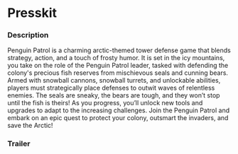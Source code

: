 # Presskit


### Description

Penguin Patrol is a charming arctic-themed tower defense game that blends strategy, action, and a touch of frosty humor. It is set in the icy mountains, you take on the role of the Penguin Patrol leader, tasked with defending the colony's precious fish reserves from mischievous seals and cunning bears.
Armed with snowball cannons, snowball turrets, and unlockable abilities, players must strategically place defenses to outwit waves of relentless enemies. The seals are sneaky, the bears are tough, and they won’t stop until the fish is theirs! As you progress, you’ll unlock new tools and upgrades to adapt to the increasing challenges.
Join the Penguin Patrol and embark on an epic quest to protect your colony, outsmart the invaders, and save the Arctic!

### Trailer

<a href="https://drive.google.com/file/d/19Uil-7T4Sut2TmXeplA2jU7IaoMcxXmS/view" target="">
